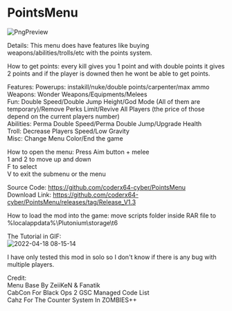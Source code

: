 # PointsMenu
![PngPreview](https://user-images.githubusercontent.com/79764433/163756572-9de49b2c-4644-47e8-95bb-e73f946554c2.png)

Details: This menu does have features like buying weapons/abilities/trolls/etc with the points system.

How to get points: every kill gives you 1 point and with double points it gives 2 points and if the player is downed then he wont be able to get points.

Features:
Powerups: instakill/nuke/double points/carpenter/max ammo  
Weapons: Wonder Weapons/Equipments/Melees  
Fun: Double Speed/Double Jump Height/God Mode (All of them are temporary)/Remove Perks Limit/Revive All Players (the price of those depend on the current players number)  
Abilities: Perma Double Speed/Perma Double Jump/Upgrade Health  
Troll: Decrease Players Speed/Low Gravity  
Misc: Change Menu Color/End the game  

How to open the menu: Press Aim button + melee  
1 and 2 to move up and down  
F to select  
V to exit the submenu or the menu 

Source Code: https://github.com/coderx64-cyber/PointsMenu  
Download Link: https://github.com/coderx64-cyber/PointsMenu/releases/tag/Release_V1.3
  
How to load the mod into the game: move scripts folder inside RAR file to %localappdata%\Plutonium\storage\t6 

The Tutorial in GIF:  
![2022-04-18 08-15-14](https://user-images.githubusercontent.com/79764433/163763673-c33ca1de-bb21-4be8-9d46-7d56a0ea6aa3.gif)

I have only tested this mod in solo so I don't know if there is any bug with multiple players.  

Credit:  
Menu Base By ZeiiKeN & Fanatik  
CabCon For Black Ops 2 GSC Managed Code List  
Cahz For The Counter System In ZOMBIES++  
